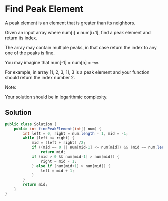 # Find Peak Element

A peak element is an element that is greater than its neighbors.

Given an input array where num[i] ≠ num[i+1], find a peak element and return its index.

The array may contain multiple peaks, in that case return the index to any one of the peaks is fine.

You may imagine that num[-1] = num[n] = -∞.

For example, in array [1, 2, 3, 1], 3 is a peak element and your function should return the index number 2.


Note:

Your solution should be in logarithmic complexity.

## Solution

```java
public class Solution {
    public int findPeakElement(int[] num) {
        int left = 0, right = num.length - 1, mid = -1;
        while (left <= right) {
            mid = (left + right) /2;
            if ((mid == 0 || num[mid-1] <= num[mid]) && (mid == num.length - 1 || num[mid] >= num[mid+1]))
                return mid;
            if (mid > 0 && num[mid-1] > num[mid]) {
                right = mid - 1;
            } else if (num[mid+1] > num[mid]) {
                left = mid + 1;
            }
        }
        return mid;
    }
}
```